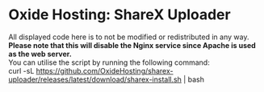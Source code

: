 # Oxide Hosting: ShareX Uploader
All displayed code here is to not be modified or redistributed in any way.<br>
<b>Please note that this will disable the Nginx service since Apache is used as the web server.</b><br>
You can utilise the script by running the following command:<br>
curl -sL https://github.com/OxideHosting/sharex-uploader/releases/latest/download/sharex-install.sh | bash

